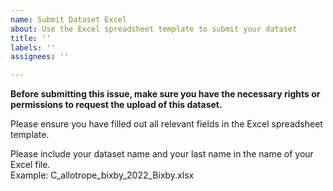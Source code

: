 ```yaml
---
name: Submit Dataset Excel
about: Use the Excel spreadsheet template to submit your dataset
title: ''
labels: ''
assignees: ''

---
```


**Before submitting this issue, make sure you have the necessary rights or permissions to request the upload of this dataset.**

Please ensure you have filled out all relevant fields in the Excel spreadsheet template.  
  
Please include your dataset name and your last name in the name of your Excel file.  
Example: C_allotrope_bixby_2022_Bixby.xlsx
